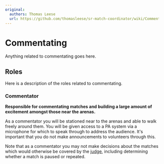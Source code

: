 ```yaml
---
original:
  authors: Thomas Leese
  url: https://github.com/thomasleese/sr-match-coordinator/wiki/Commentating
---
```

# Commentating

Anything related to commentating goes here.

## Roles

Here is a description of the roles related to commentating.

### Commentator

**Responsible for commentating matches and building a large amount of excitement amongst those near the arenas.**

As a commentator you will be stationed near to the arenas and able to walk freely around them. You will be given access to a PA system via a microphone for which to speak through to address the audience. It's important that you do not make announcements to volunteers through this.

Note that as a commentator you may not make decisions about the matches which would otherwise be covered by the [judge](/competition/match-coord/Judging#Judge), including determining whether a match is paused or repeated.
